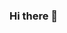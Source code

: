 ### Hi there 👋

</hr>
<!--
**veereshbv04/veereshbv04** is a ✨ _special_ ✨ repository because its `README.md` (this file) appears on your GitHub profile.

I am third year student pursuing my Bachelors in Computer Science from CMRIT,Bangaluru .

- 🔭 I’m currently working on ...
- 🌱 I’m currently learning ...
- 👯 I’m looking to collaborate on ...
- 🤔 I’m looking for help with ...
- 💬 Ask me about ...
- 📫 How to reach me: ...
- 😄 Pronouns: ...
- ⚡ Fun fact: ...
-->
